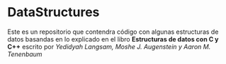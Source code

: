 # DataStructures

Este es un repositorio que contendra código con algunas estructuras de datos basandas en lo explicado en el libro __Estructuras de datos con C y C++__ escrito por *Yedidyah Langsam, Moshe J. Augenstein y Aaron M. Tenenbaum*
